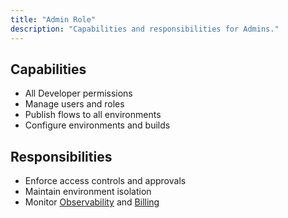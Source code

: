 ```yaml
---
title: "Admin Role"
description: "Capabilities and responsibilities for Admins."
---
```


## Capabilities

- All Developer permissions
- Manage users and roles
- Publish flows to all environments
- Configure environments and builds

## Responsibilities

- Enforce access controls and approvals
- Maintain environment isolation
- Monitor [Observability](/observability/overview) and [Billing](/observability/billing)
